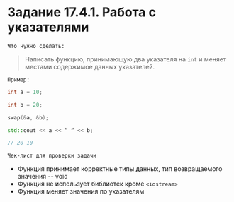 # Задание 17.4.1. Работа с указателями

`Что нужно сделать:`
> Написать функцию, принимающую два указателя на `int` и меняет местами содержимое данных указателей.

`Пример:`
```c++
int a = 10;

int b = 20;

swap(&a, &b);

std::cout << a << “ “ << b;

// 20 10

```
`Чек-лист для проверки задачи`

* Функция принимает корректные типы данных, тип возвращаемого значения -- void
* Функция не использует библиотек кроме `<iostream>`
* Функция меняет значения по указателям 
